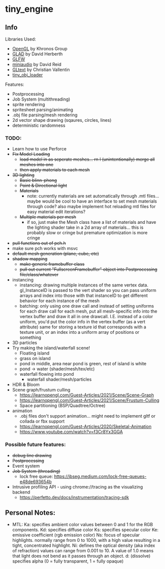 # tiny_engine

## Info

Libraries Used:
- [OpenGL](https://www.opengl.org/) by Khronos Group
- [GLAD](https://glad.dav1d.de/) by David Herberth
- [GLFW](https://www.glfw.org/)
- [miniaudio](https://github.com/mackron/miniaudio) by David Reid
- [GLtext](https://github.com/vallentin/glText) by Christian Vallentin 
- [tiny_obj_loader](https://github.com/tinyobjloader/tinyobjloader)

Features:
- Postprocessing
- Job System (multithreading)
- sprite rendering
- spritesheet parsing/animating
- .obj file parsing/mesh rendering
- 2d vector shape drawing (sqaures, circles, lines)
- deterministic randomness

### TODO:
- Learn how to use Perforce
- ~~Fix Model Loading~~
    - ~~load model in as seperate meshes... rn I (unintentionally) merge all meshes into one~~
    - ~~then apply materials to each mesh~~
- ~~3D lighting~~
    - ~~Basic blinn-phong~~
    - ~~Point & Directional light~~
    - ~~Materials~~
        - note: currently materials are set automatically through .mtl files...
            maybe would be cool to have an interface to set mesh materials through code?
            also maybe implement hot reloading mtl files for easy material edit iterations?
    - ~~Multiple materials per mesh~~
        - if so, just make the Mesh class have a list of materials and have the lighting shader take in a 2d array of
            materials... this is probably slow or cringe but premature optimization is more cringe
- ~~pull functions out of pch.h~~
- make sure pch works with msvc
- ~~default mesh generation (plane, cube, etc)~~
- ~~shadow mapping~~
    - ~~make generic framebuffer class~~
    - ~~pull out current "FullscreenFramebuffer" object into Postprocessing file/class/whatever~~
- instancing
    - instancing: drawing multiple instances of the same vertex data. gl_InstanceID is passed to the vert shader
        so you can pass uniform arrays and index into those with that instanceID to get different behavior for each instance of the mesh
    - batching: only using one draw call and instead of setting uniforms for each draw call for each mesh, put all mesh-specific info
        into the vertex buffer and draw it all in one drawcall. I.E. instead of a color uniform, you'd put the color info in the vertex buffer (as a vert attribute) same for storing a texture id that corresponds with a texture unit, or an index into
        a uniform array of positions or something
- 3D particles
- Try making the island/waterfall scene!
    - Floating island
    - grass on island
    - pond in middle, area near pond is green, rest of island is white
    - pond -> water (shader/mesh/tex/etc)
    - waterfall flowing into pond
        - waterfall shader/mesh/particles
- HDR & Bloom
- Scene graph/frustum culling 
    - https://learnopengl.com/Guest-Articles/2021/Scene/Scene-Graph
    - https://learnopengl.com/Guest-Articles/2021/Scene/Frustum-Culling
    - Space partitioning (BSP/Quadtree/Octree)
- animation
    - .obj files don't support animation... might need to implement gltf or collada or fbx support
    - https://learnopengl.com/Guest-Articles/2020/Skeletal-Animation
    - https://www.youtube.com/watch?v=f3Cr8Yx3GGA

### Possible future features:
- ~~debug line drawing~~
- ~~Postprocessing~~
- Event system
- ~~Job System (threading)~~
    - lock free queue: https://jbseg.medium.com/lock-free-queues-e48de693654b
- Intrusive profiling API - using chrome://tracing as the visualizing backend
    - https://perfetto.dev/docs/instrumentation/tracing-sdk




## Personal Notes:
- MTL:
Ka: specifies ambient color     values between 0 and 1 for the RGB components.
Kd: specifies diffuse color
Ks: specifies specular color
Ke: emissive coefficient (rgb emission color)
Ns: focus of specular highlights. normally range from 0 to 1000, with a high value resulting in a tight, concentrated highlight.
Ni: defines the optical density (aka index of refraction) values can range from 0.001 to 10. A value of 1.0 means that light does not bend as it passes through an object.
d: (dissolve) specifies alpha (0 = fully transparent, 1 = fully opaque)